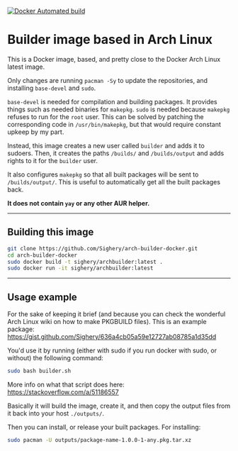 [![Docker Automated build](https://img.shields.io/docker/cloud/automated/sighery/archbuilder?style=for-the-badge)](https://hub.docker.com/r/sighery/archbuilder)

# Builder image based in Arch Linux

This is a Docker image, based, and pretty close to the Docker Arch Linux latest
image.

Only changes are running `pacman -Sy` to update the repositories, and
installing `base-devel` and `sudo`.

`base-devel` is needed for compilation and building packages. It provides
things such as needed binaries for `makepkg`. `sudo` is needed because
`makepkg` refuses to run for the `root` user. This can be solved by patching
the corresponding code in `/usr/bin/makepkg`, but that would require constant
upkeep by my part.

Instead, this image creates a new user called `builder` and adds it to sudoers.
Then, it creates the paths `/builds/` and `/builds/output` and adds rights to
it for the `builder` user.

It also configures `makepkg` so that all built packages will be sent to
`/builds/output/`. This is useful to automatically get all the built packages
back.

**It does not contain `yay` or any other AUR helper.**

---

## Building this image
```bash
git clone https://github.com/Sighery/arch-builder-docker.git
cd arch-builder-docker
sudo docker build -t sighery/archbuilder:latest .
sudo docker run -it sighery/archbuilder:latest
```

---

## Usage example

For the sake of keeping it brief (and because you can check the wonderful Arch
Linux wiki on how to make PKGBUILD files). This is an example package:
https://gist.github.com/Sighery/636a4cb05a59e12727ab08785a1d35dd

You'd use it by running (either with sudo if you run docker with sudo, or
without) the following command:
```bash
sudo bash builder.sh
```

More info on what that script does here: https://stackoverflow.com/a/51186557

Basically it will build the image, create it, and then copy the output files
from it back into your host `./outputs/`.

Then you can install, or release your built packages. For installing:
```bash
sudo pacman -U outputs/package-name-1.0.0-1-any.pkg.tar.xz
```
